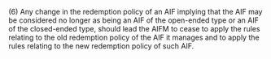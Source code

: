 (6) Any change in the redemption policy of an AIF implying that the AIF may be considered no longer as being an AIF of the open-ended type or an AIF of the closed-ended type, should lead the AIFM to cease to apply the rules relating to the old redemption policy of the AIF it manages and to apply the rules relating to the new redemption policy of such AIF.